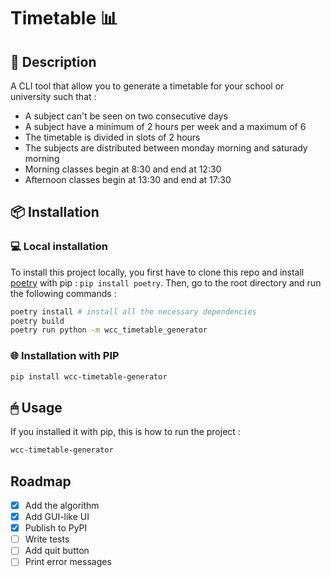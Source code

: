 # Timetable 📊

## 📰 Description 
A CLI tool that allow you to generate a timetable for your school or university such that : 
 - A subject can't be seen on two consecutive days
 - A subject have a minimum of 2 hours per week and a maximum of 6
 - The timetable is divided in slots of 2 hours
 - The subjects are distributed between monday morning and saturady morning
 - Morning classes begin at 8:30 and end at 12:30
 - Afternoon classes begin at 13:30 and end at 17:30

 ## 📦 Installation 

 ### 💻 Local installation

To install this project locally, you first have to clone this repo and install [poetry](https://python-poetry.org/) with pip : `pip install poetry`.
Then, go to the root directory and run the following commands : 
```bash
poetry install # install all the necessary dependencies
poetry build
poetry run python -m wcc_timetable_generator 
```

 ### 🌐 Installation with PIP
 ```bash
 pip install wcc-timetable-generator
 ```

## 🖱 Usage
If you installed it with pip, this is how to run the project : 
```bash
wcc-timetable-generator
```

## Roadmap
- [x] Add the algorithm 
- [x] Add GUI-like UI
- [x] Publish to PyPI
- [ ] Write tests
- [ ] Add quit button
- [ ] Print error messages
